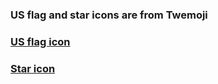 ### US flag and star icons are from Twemoji
### [US flag icon](https://github.com/twitter/twemoji/blob/master/assets/svg/1f1fa-1f1f8.svg)
### [Star icon](https://github.com/twitter/twemoji/blob/master/assets/svg/2b50.svg)